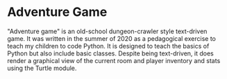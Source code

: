 # Adventure Game
"Adventure game" is an old-school dungeon-crawler style text-driven game. It was written in the summer of 2020 as a pedagogical exercise to teach my children to code Python. It is designed to teach the basics of Python but also include basic classes. Despite being text-driven, it does render a graphical view of the current room and player inventory and stats using the Turtle module.


